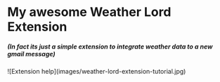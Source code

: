 <h1>My awesome Weather Lord Extension</h1>
<h5>(In fact its just a simple extension to integrate weather data to a new gmail message)</h5>
![Extension help](images/weather-lord-extension-tutorial.jpg)
